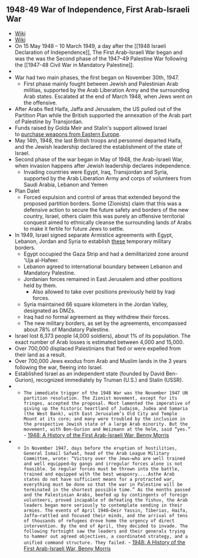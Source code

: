 ## 1948-49 War of Independence, First Arab-Israeli War
- [Wiki](https://en.wikipedia.org/wiki/1948_Arab%E2%80%93Israeli_War)
- [Wiki](https://en.wikipedia.org/wiki/1948_Palestine_war)
- On 15 May 1948 – 10 March 1949, a day after the [[1948 Israeli Declaration of Independence]], The First Arab-Israeli War began and was the was the Second phase of the 1947–49 Palestine War following the [[1947-48 Civil War in Mandatory Palestine]].
- 
- War had two main phases, the first began on November 30th, 1947.
    - First phase mainly fought between Jewish and Palestinian Arab militias, supported by the Arab Liberation Army and the surrounding Arab states. Escalated at the end of March 1948, when Jews went on the offensive.
- After Arabs fled Haifa, Jaffa and Jerusalem, the US pulled out of the Partition Plan while the British supported the annexation of the Arab part of Palestine by Transjordan.
- Funds raised by Golda Meir and Stalin's support allowed Israel to [purchase weapons from Eastern Europe](https://en.wikipedia.org/wiki/Arms_shipments_from_Czechoslovakia_to_Israel_1947%E2%80%931949).
- May 14th, 1948, the last British troops and personnel departed Haifa, and the Jewish leadership declared the establishment of the state of Israel.
- Second phase of the war began in May of 1948, the Arab-Israeli War, when invasion happens after Jewish leadership declares independence.
    - Invading countries were Egypt, Iraq, Transjordan and Syria, supported by the Arab Liberation Army and corps of volunteers from Saudi Arabia, Lebanon and Yemen
- Plan Dalet
    - Forced expulsion and control of areas that extended beyond the proposed partition borders. Some (Zionists) claim that this was a defensive action to secure the future safety and borders of the new country, Israel, others claim this was purely an offensive territorial conquest aimed to ethnically cleanse the surrounding lands of Arabs to make it fertile for future Jews to settle.
- In 1949, Israel signed separate Armistice agreements with Egypt, Lebanon, Jordan and Syria to establish [these](https://upload.wikimedia.org/wikipedia/commons/f/f4/Palestine_Military_Situation%2C_April_6%2C_1949%2C_Truman_Papers.jpg) temporary military borders.
    - Egypt occupied the Gaza Strip and had a demilitarized zone around 'Uja al-Hafeer.
    - Lebanon agreed to international boundary between Lebanon and Mandatory Palestine.
    - Jordanian forces remained in East Jerusalem and other positions held by them.
        - Also allowed to take over positions previously held by Iraqi forces.
    - Syria maintained 66 square kilometers in the Jordan Valley, designated as DMZs.
    - Iraq had no formal agreement as they withdrew their forces.
    - The new military borders, as set by the agreements, encompassed about 78% of Mandatory Palestine.
- Israel lost 6,373 people (4,000 soldiers), about 1% of its population. The exact number of Arab losses is estimated between 4,000 and 15,000.
- Over 700,000 displaced Palestinians that fled or were expelled from their land as a result.
- Over 700,000 Jews exodus from Arab and Muslim lands in the 3 years following the war, fleeing into Israel.
- Established Israel as an independent state (founded by David Ben-Gurion), recognized immediately by Truman (U.S.) and Stalin (USSR).
- 
	- `The immediate trigger of the 1948 War was the November 1947 UN partition resolution. The Zionist movement, except for its fringes, accepted the proposal. Most lamented the imperative of giving up the historic heartland of Judaism, Judea and Samaria (the West Bank), with East Jerusalem’s Old City and Temple Mount at its core; and many were troubled by the inclusion in the prospective Jewish state of a large Arab minority. But the movement, with Ben-Gurion and Weizmann at the helm, said “yes.”`  - [1948: A History of the First Arab-Israeli War, Benny Morris](https://cloudflare-ipfs.com/ipfs/bafykbzaceboh6eehlb6m6qeyfzcadyiri4vhj3syboxaidhido32jriuuaj3c?filename=Benny%20Morris%20-%201948_%20A%20History%20of%20the%20First%20Arab-Israeli%20War-Yale%20University%20Press%20%282008%29.pdf)
- 
	- `In November 1947, days before the eruption of hostilities, General Ismail Safwat, head of the Arab League Military Committee, wrote: “Victory over the Jews—who are well trained and well equipped—by gangs and irregular forces alone is not feasible. So regular forces must be thrown into the battle, trained and equipped with the best weaponry....Asthe Arab states do not have sufficient means for a protracted war, everything must be done so that the war in Palestine will be terminated in the shortest possible time.” As the months passed and the Palestinian Arabs, beefed up by contingents of foreign volunteers, proved incapable of defeating the Yishuv, the Arab leaders began more seriously to contemplate sending in their armies. The events of April 1948—Deir Yassin, Tiberias, Haifa, Jaffa—rattled and focused their minds, and the arrival of tens of thousands of refugees drove home the urgency of direct intervention. By the end of April, they decided to invade. The following fortnight saw the leaders and their generals trying to hammer out agreed objectives, a coordinated strategy, and a unified command structure. They failed.`  - [1948: A History of the First Arab-Israeli War, Benny Morris](https://cloudflare-ipfs.com/ipfs/bafykbzaceboh6eehlb6m6qeyfzcadyiri4vhj3syboxaidhido32jriuuaj3c?filename=Benny%20Morris%20-%201948_%20A%20History%20of%20the%20First%20Arab-Israeli%20War-Yale%20University%20Press%20%282008%29.pdf)
